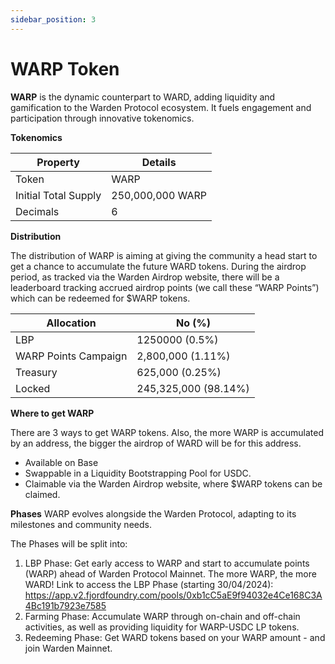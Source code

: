 ```yaml
---
sidebar_position: 3
---
```



# WARP Token


**WARP** is the dynamic counterpart to WARD, adding liquidity and gamification to the Warden Protocol ecosystem. It fuels engagement and participation through innovative tokenomics.


**Tokenomics**


|Property|Details|
|-|--|
| Token | WARP |
| Initial Total Supply | 250,000,000 WARP |
| Decimals | 6 |


**Distribution**


The distribution of WARP is aiming at giving the community a head start to get a chance to accumulate the future WARD tokens.
During the airdrop period, as tracked via the Warden Airdrop website, there will be a leaderboard tracking accrued airdrop points (we call these “WARP Points”) which can be redeemed for $WARP tokens.

|Allocation|No (%)|
|-|--|
| LBP | 1250000 (0.5%) |
| WARP Points Campaign | 2,800,000 (1.11%) |
| Treasury | 625,000 (0.25%) |
| Locked | 245,325,000 (98.14%) |


**Where to get WARP**


There are 3 ways to get WARP tokens. Also, the more WARP is accumulated by an address, the bigger the airdrop of WARD will be for this address.


- Available on Base
- Swappable in a Liquidity Bootstrapping Pool for USDC.
- Claimable via the Warden Airdrop website, where $WARP tokens can be claimed.




**Phases**
WARP evolves alongside the Warden Protocol, adapting to its milestones and community needs.


The Phases will be split into:


1. LBP Phase: Get early access to WARP and start to accumulate points (WARP) ahead of Warden Protocol Mainnet. The more WARP, the more WARD! Link to access the LBP Phase (starting 30/04/2024): https://app.v2.fjordfoundry.com/pools/0xb1cC5aE9f94032e4Ce168C3A4Bc191b7923e7585
2. Farming Phase: Accumulate WARP through on-chain and off-chain activities, as well as providing liquidity for WARP-USDC LP tokens.
3. Redeeming Phase: Get WARD tokens based on your WARP amount - and join Warden Mainnet.



